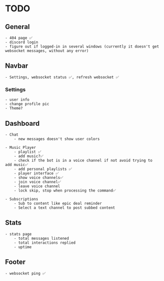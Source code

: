 # TODO

## General

    - 404 page ✅
    - discord login
    - figure out if logged-in in several windows (currently it doesn't get websocket messages, without any error)

## Navbar
    - Settings, websocket status ✅, refresh websocket ✅
    
    
### Settings
    - user info
    - change profile pic
    - Theme?


## Dashboard

    - Chat
        - new messages doesn't show user colors

    - Music Player
        - playlist ✅
        - add music?✅
        - check if the bot is in a voice channel if not avoid trying to add music✅
        - add personal playlists ✅
        - player interface ✅
        - show voice channels✅
        - join voice channel✅
        - leave voice channel
        - lock skip, stop when processing the command✅
        
    - Subscriptions
        - Sub to content like epic deal reminder
        - Select a text channel to post subbed content  

## Stats

    - stats page
        - total messages listened
        - total interactions replied
        - uptime

## Footer

    - websocket ping ✅

